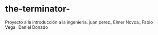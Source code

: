 # the-terminator-
Proyecto a la introducción a la ingeniería. juan perez_ Elmer Novoa_ Fabio Vega_ Daniel Donado
